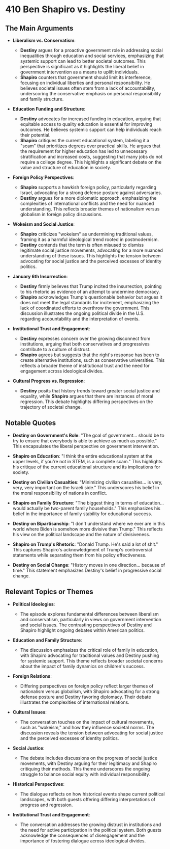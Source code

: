 # 410 Ben Shapiro vs. Destiny

## The Main Arguments

- **Liberalism vs. Conservatism**:
  - **Destiny** argues for a proactive government role in addressing social inequalities through education and social services, emphasizing that systemic support can lead to better societal outcomes. This perspective is significant as it highlights the liberal belief in government intervention as a means to uplift individuals.
  - **Shapiro** counters that government should limit its interference, focusing on individual liberties and personal responsibility. He believes societal issues often stem from a lack of accountability, underscoring the conservative emphasis on personal responsibility and family structure.

- **Education Funding and Structure**:
  - **Destiny** advocates for increased funding in education, arguing that equitable access to quality education is essential for improving outcomes. He believes systemic support can help individuals reach their potential.
  - **Shapiro** critiques the current educational system, labeling it a "scam" that prioritizes degrees over practical skills. He argues that the requirement for higher education has led to unnecessary stratification and increased costs, suggesting that many jobs do not require a college degree. This highlights a significant debate on the value and structure of education in society.

- **Foreign Policy Perspectives**:
  - **Shapiro** supports a hawkish foreign policy, particularly regarding Israel, advocating for a strong defense posture against adversaries.
  - **Destiny** argues for a more diplomatic approach, emphasizing the complexities of international conflicts and the need for nuanced understanding. This reflects broader themes of nationalism versus globalism in foreign policy discussions.

- **Wokeism and Social Justice**:
  - **Shapiro** criticizes "wokeism" as undermining traditional values, framing it as a harmful ideological trend rooted in postmodernism.
  - **Destiny** contends that the term is often misused to dismiss legitimate social justice movements, advocating for a more nuanced understanding of these issues. This highlights the tension between advocating for social justice and the perceived excesses of identity politics.

- **January 6th Insurrection**:
  - **Destiny** firmly believes that Trump incited the insurrection, pointing to his rhetoric as evidence of an attempt to undermine democracy.
  - **Shapiro** acknowledges Trump's questionable behavior but argues it does not meet the legal standards for incitement, emphasizing the lack of coordinated efforts to overthrow the government. This discussion illustrates the ongoing political divide in the U.S. regarding accountability and the interpretation of events.

- **Institutional Trust and Engagement**:
  - **Destiny** expresses concern over the growing disconnect from institutions, arguing that both conservatives and progressives contribute to a culture of distrust.
  - **Shapiro** agrees but suggests that the right's response has been to create alternative institutions, such as conservative universities. This reflects a broader theme of institutional trust and the need for engagement across ideological divides.

- **Cultural Progress vs. Regression**:
  - **Destiny** posits that history trends toward greater social justice and equality, while **Shapiro** argues that there are instances of moral regression. This debate highlights differing perspectives on the trajectory of societal change.

## Notable Quotes

- **Destiny on Government's Role**: "The goal of government... should be to try to ensure that everybody is able to achieve as much as possible." This encapsulates the liberal perspective on government intervention.

- **Shapiro on Education**: "I think the entire educational system at the upper levels, if you're not in STEM, is a complete scam." This highlights his critique of the current educational structure and its implications for society.

- **Destiny on Civilian Casualties**: "Minimizing civilian casualties... is very, very, very important on the Israeli side." This underscores his belief in the moral responsibility of nations in conflict.

- **Shapiro on Family Structure**: "The biggest thing in terms of education... would actually be two-parent family households." This emphasizes his belief in the importance of family stability for educational success.

- **Destiny on Bipartisanship**: "I don't understand where we ever are in this world where Biden is somehow more divisive than Trump." This reflects his view on the political landscape and the nature of divisiveness.

- **Shapiro on Trump's Rhetoric**: "Donald Trump. He's said a lot of shit." This captures Shapiro's acknowledgment of Trump's controversial statements while separating them from his policy effectiveness.

- **Destiny on Social Change**: "History moves in one direction... because of time." This statement emphasizes Destiny's belief in progressive social change.

## Relevant Topics or Themes

- **Political Ideologies**:
  - The episode explores fundamental differences between liberalism and conservatism, particularly in views on government intervention and social issues. The contrasting perspectives of Destiny and Shapiro highlight ongoing debates within American politics.

- **Education and Family Structure**:
  - The discussion emphasizes the critical role of family in education, with Shapiro advocating for traditional values and Destiny pushing for systemic support. This theme reflects broader societal concerns about the impact of family dynamics on children's success.

- **Foreign Relations**:
  - Differing perspectives on foreign policy reflect larger themes of nationalism versus globalism, with Shapiro advocating for a strong defense posture and Destiny favoring diplomacy. Their debate illustrates the complexities of international relations.

- **Cultural Issues**:
  - The conversation touches on the impact of cultural movements, such as "wokeism," and how they influence societal norms. The discussion reveals the tension between advocating for social justice and the perceived excesses of identity politics.

- **Social Justice**:
  - The debate includes discussions on the progress of social justice movements, with Destiny arguing for their legitimacy and Shapiro critiquing their methods. This theme underscores the ongoing struggle to balance social equity with individual responsibility.

- **Historical Perspectives**:
  - The dialogue reflects on how historical events shape current political landscapes, with both guests offering differing interpretations of progress and regression.

- **Institutional Trust and Engagement**:
  - The conversation addresses the growing distrust in institutions and the need for active participation in the political system. Both guests acknowledge the consequences of disengagement and the importance of fostering dialogue across ideological divides.
